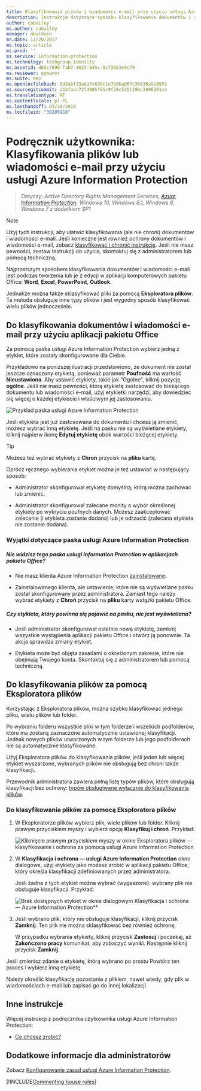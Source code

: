 ```yaml
---
title: Klasyfikowania plików i wiadomości e-mail przy użyciu usługi Azure Information Protection
description: Instrukcje dotyczące sposobu klasyfikowania dokumentów i wiadomości e-mail.
author: cabailey
ms.author: cabailey
manager: mbaldwin
ms.date: 11/20/2017
ms.topic: article
ms.prod: ''
ms.service: information-protection
ms.technology: techgroup-identity
ms.assetid: d65c7690-fab7-4823-845c-8c73903e9c79
ms.reviewer: eymanor
ms.suite: ems
ms.openlocfilehash: 0d3abf33ada7c639c1e7b0bad67c36636a9a0951
ms.sourcegitcommit: dbbfadc72f4005f81c9f28c515119bc3098201ce
ms.translationtype: MT
ms.contentlocale: pl-PL
ms.lasthandoff: 03/28/2018
ms.locfileid: "30205918"
---
```

# <a name="user-guide-classify-a-file-or-email-by-using-azure-information-protection"></a>Podręcznik użytkownika: Klasyfikowania plików lub wiadomości e-mail przy użyciu usługi Azure Information Protection

>*Dotyczy: Active Directory Rights Management Services, [Azure Information Protection](https://azure.microsoft.com/pricing/details/information-protection), Windows 10, Windows 8.1, Windows 8, Windows 7 z dodatkiem SP1*

> [!NOTE]
> Użyj tych instrukcji, aby ułatwić klasyfikowania (ale nie chroni) dokumentów i wiadomości e-mail. Jeśli konieczne jest również ochrony dokumentów i wiadomości e-mail, zobacz [klasyfikować i chronić instrukcje](client-classify-protect.md). Jeśli nie masz pewności, zestaw instrukcji do użycia, skontaktuj się z administratorem lub pomocą techniczną.

Najprostszym sposobem klasyfikowania dokumentów i wiadomości e-mail jest podczas tworzenia lub je z edycji w aplikacji komputerowych pakietu Office: **Word**, **Excel**, **PowerPoint**,  **Outlook**. 

Jednakże można także sklasyfikować pliki za pomocą **Eksploratora plików**. Ta metoda obsługuje inne typy plików i jest wygodny sposób klasyfikować wielu plików jednocześnie. 

## <a name="using-office-apps-to-classify-your-documents-and-emails"></a>Do klasyfikowania dokumentów i wiadomości e-mail przy użyciu aplikacji pakietu Office

Za pomocą paska usługi Azure Information Protection wybierz jedną z etykiet, które zostały skonfigurowane dla Ciebie. 

Przykładowo na poniższej ilustracji przedstawiono, że dokument nie został jeszcze oznaczony etykietą, ponieważ parametr **Poufność** ma wartość **Nieustawiona**. Aby ustawić etykiety, takie jak "Ogólne", kliknij pozycję **ogólne**. Jeśli nie masz pewności, którą etykietę zastosować do bieżącego dokumentu lub wiadomości e-mail, użyj etykietki narzędzi, aby dowiedzieć się więcej o każdej etykiecie i właściwym jej zastosowaniu. 

![Przykład paska usługi Azure Information Protection](../media/info-protect-bar-not-set-callout.png)

Jeśli etykieta jest już zastosowana do dokumentu i chcesz ją zmienić, możesz wybrać inną etykietę. Jeśli na pasku nie są wyświetlane etykiety, kliknij najpierw ikonę **Edytuj etykietę** obok wartości bieżącej etykiety.

> [!TIP]
> Możesz też wybrać etykiety z **Chroń** przycisk na **pliku** kartę.

Oprócz ręcznego wybierania etykiet można je też ustawiać w następujący sposób:

- Administrator skonfigurował etykietę domyślną, którą można zachować lub zmienić.

- Administrator skonfigurował zalecane monity o wybór określonej etykiety po wykryciu poufnych danych. Możesz zaakceptować zalecenie (i etykieta zostanie dodana) lub je odrzucić (zalecana etykieta nie zostanie dodana).

### <a name="exceptions-for-the-azure-information-protection-bar"></a>Wyjątki dotyczące paska usługi Azure Information Protection 

##### <a name="dont-see-this-information-protection-bar-in-your-office-apps"></a>Nie widzisz tego paska usługi Information Protection w aplikacjach pakietu Office?

- Nie masz klienta Azure Information Protection [zainstalowane](install-client-app.md).

- Zainstalowanego klienta, ale ustawienie, które nie są wyświetlane pasku został skonfigurowany przez administratora. Zamiast tego należy wybrać etykiety z **Chroń** przycisk na **pliku** karty wstążki pakietu Office. 

##### <a name="is-the-label-that-you-expect-to-see-not-displayed-on-the-bar"></a>Czy etykieta, który powinna się pojawić na pasku, nie jest wyświetlana? 

- Jeśli administrator skonfigurował ostatnio nową etykietę, zamknij wszystkie wystąpienia aplikacji pakietu Office i otwórz ją ponownie. Ta akcja sprawdza zmiany etykiet.

- Etykieta może być objęta zasadami o określonym zakresie, które nie obejmują Twojego konta. Skontaktuj się z administratorem lub pomocą techniczną.


## <a name="using-file-explorer-to-classify-files"></a>Do klasyfikowania plików za pomocą Eksploratora plików

Korzystając z Eksploratora plików, można szybko klasyfikować jednego pliku, wielu plików lub folder. 

Po wybraniu folderu wszystkie pliki w tym folderze i wszelkich podfolderów, które ma zostaną zaznaczone automatycznie ustawionej klasyfikacji. Jednak nowych plików utworzonych w tym folderze lub jego podfolderach nie są automatycznie klasyfikowane.

Użyj Eksploratora plików do klasyfikowania plików, jeśli jeden lub więcej etykiet wyszarzone, wybranych plików nie obsługują bez chroni także klasyfikacji.

Przewodnik administratora zawiera pełną listę typów plików, które obsługują klasyfikacji bez ochrony: [typów obsługiwane wyłącznie do klasyfikowania plików](client-admin-guide-file-types.md#file-types-supported-for-classification-only).

### <a name="to-classify-a-file-by-using-file-explorer"></a>Do klasyfikowania plików za pomocą Eksploratora plików

1. W Eksploratorze plików wybierz plik, wiele plików lub folder. Kliknij prawym przyciskiem myszy i wybierz opcję **Klasyfikuj i chroń**. Przykład:
    
    ![Kliknięcie prawym przyciskiem myszy w oknie Eksploratora plików — klasyfikowanie i ochrona za pomocą usługi Azure Information Protection](../media/right-click-classify-protect-folder.png)

2. W **Klasyfikacja i ochrona — usługi Azure Information Protection** okno dialogowe, użyj etykiety jako możesz zrobić w aplikacji pakietu Office, który określa klasyfikacji zdefiniowanych przez administratora. 
    
    Jeśli żadna z tych etykiet można wybrać (wygaszone): wybrany plik nie obsługuje klasyfikacji. Przykład:
    
    ![Brak dostępnych etykiet w oknie dialogowym Klasyfikacja i ochrona — Azure Information Protection**](../media/info-protect-dialog-labels-dimmed.png)

3. Jeśli wybrano plik, który nie obsługuje klasyfikacji, kliknij przycisk **Zamknij**. Ten plik nie można sklasyfikować bez również ochronę.
    
    W przypadku wybrania etykiety, kliknij przycisk **Zastosuj** i poczekaj, aż **Zakończono pracy** komunikat, aby zobaczyć wyniki. Następnie kliknij przycisk **Zamknij**.

Jeśli zmienisz zdanie o etykietę, którą wybrano po prostu Powtórz ten proces i wybierz inną etykietę.

Należy określić klasyfikację pozostanie z plikiem, nawet wtedy, gdy plik w wiadomościach e-mail lub zapisać go do innej lokalizacji. 
## <a name="other-instructions"></a>Inne instrukcje
Więcej instrukcji z podręcznika użytkownika usługi Azure Information Protection:

- [Co chcesz zrobić?](client-user-guide.md#what-do-you-want-to-do)

## <a name="additional-information-for-administrators"></a>Dodatkowe informacje dla administratorów    
Zobacz [Konfigurowanie zasad usługi Azure Information Protection](../deploy-use/configure-policy.md).

[!INCLUDE[Commenting house rules](../includes/houserules.md)]
